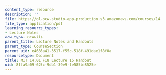 ```yaml
---
content_type: resource
description: ''
file: https://ol-ocw-studio-app-production.s3.amazonaws.com/courses/14-01-principles-of-microeconomics-fall-2018/8ffa9a09625c9db139e9fe585be8525e_MIT14_01F18_handout15.pdf
file_type: application/pdf
learning_resource_types:
- Lecture Notes
ocw_type: OCWFile
parent_title: Lecture Notes and Handouts
parent_type: CourseSection
parent_uid: e4635a41-3517-f55c-518f-491dae1f8f0a
resourcetype: Document
title: MIT 14.01 F18 Lecture 15 Handout
uid: 8ffa9a09-625c-9db1-39e9-fe585be8525e
---
```

